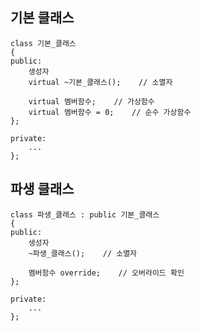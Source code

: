 ## 기본 클래스
```angular2html
class 기본_클래스
{         
public:
    생성자
    virtual ~기본_클래스();    // 소멸자

    virtual 멤버함수;    // 가상함수
    virtual 멤버함수 = 0;    // 순수 가상함수
};

private:
    ...
};
```

## 파생 클래스
```angular2html
class 파생_클래스 : public 기본_클래스
{         
public:
    생성자
    ~파생_클래스();    // 소멸자

    멤버함수 override;    // 오버라이드 확인
};

private:
    ...
};
```

